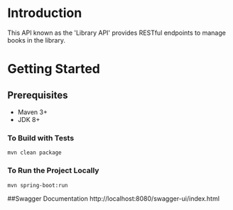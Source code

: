 # Introduction

This API known as the 'Library API' provides RESTful endpoints to manage books in the library.

# Getting Started
## Prerequisites
- Maven 3+
- JDK 8+

### To Build with Tests
    mvn clean package
### To Run the Project Locally
    mvn spring-boot:run
    
##Swagger Documentation
    http://localhost:8080/swagger-ui/index.html
    
